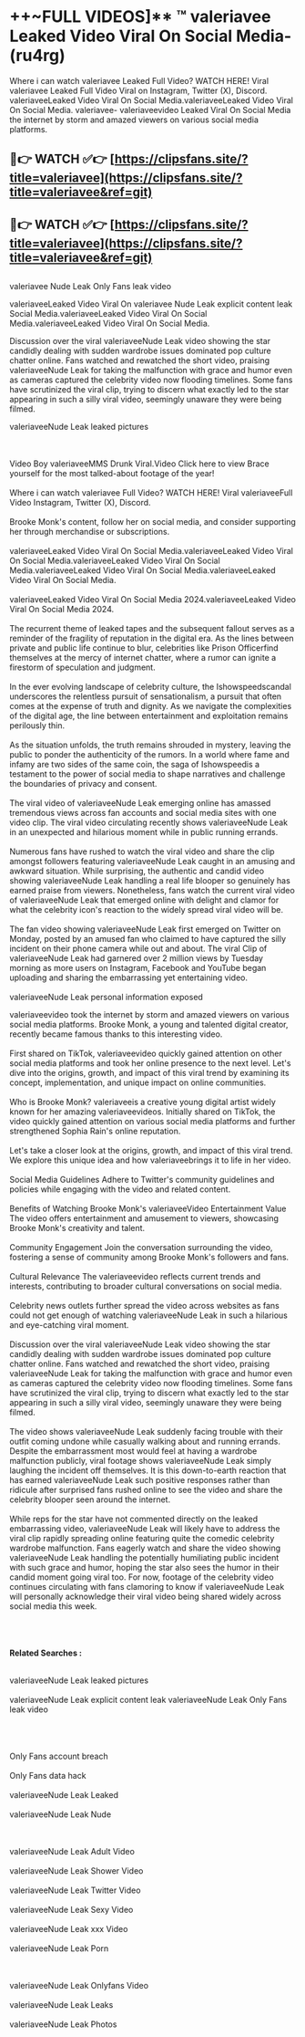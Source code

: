 #  ++~FULL VIDEOS]** ™ valeriavee Leaked Video Viral On Social Media- (ru4rg)

Where i can watch valeriavee Leaked Full Video? WATCH HERE! Viral valeriavee Leaked Full Video Viral on Instagram, Twitter (X), Discord.
valeriaveeLeaked Video Viral On Social Media.valeriaveeLeaked Video Viral On Social Media.
valeriavee- valeriaveevideo Leaked Viral On Social Media the internet by storm and amazed viewers on various social media platforms.



## 🔴👉 WATCH ✅👉 [https://clipsfans.site/?title=valeriavee](https://clipsfans.site/?title=valeriavee&ref=git)


## 🔴👉 WATCH ✅👉 [https://clipsfans.site/?title=valeriavee](https://clipsfans.site/?title=valeriavee&ref=git)
##


valeriavee Nude Leak Only Fans leak video 


valeriaveeLeaked Video Viral On  valeriavee Nude Leak explicit content leak Social Media.valeriaveeLeaked Video Viral On Social Media.valeriaveeLeaked Video Viral On Social Media.



Discussion over the viral valeriaveeNude Leak video showing the star candidly dealing with sudden wardrobe issues dominated pop culture chatter online. Fans watched and rewatched the short video, praising valeriaveeNude Leak for taking the malfunction with grace and humor even as cameras captured the celebrity video now flooding timelines. Some fans have scrutinized the viral clip, trying to discern what exactly led to the star appearing in such a silly viral video, seemingly unaware they were being filmed.


valeriaveeNude Leak leaked pictures


  <br>

  <br>
Video Boy valeriaveeMMS Drunk Viral.Video Click here to view Brace yourself for the most talked-about footage of the year!
<br><br>
Where i can watch valeriavee Full Video? WATCH HERE! Viral valeriaveeFull Video Instagram, Twitter (X), Discord.
<br><br>
Brooke Monk's content, follow her on social media, and consider supporting her through merchandise or subscriptions.
<br><br>
valeriaveeLeaked Video Viral On Social Media.valeriaveeLeaked Video Viral On Social Media.valeriaveeLeaked Video Viral On Social Media.valeriaveeLeaked Video Viral On Social Media.valeriaveeLeaked Video Viral On Social Media.
<br><br>
valeriaveeLeaked Video Viral On Social Media 2024.valeriaveeLeaked Video Viral On Social Media 2024.
<br><br>
The recurrent theme of leaked tapes and the subsequent fallout serves as a reminder of the fragility of reputation in the digital era. As the lines between private and public life continue to blur, celebrities like Prison Officerfind themselves at the mercy of internet chatter, where a rumor can ignite a firestorm of speculation and judgment.
<br><br>
In the ever evolving landscape of celebrity culture, the Ishowspeedscandal underscores the relentless pursuit of sensationalism, a pursuit that often comes at the expense of truth and dignity. As we navigate the complexities of the digital age, the line between entertainment and exploitation remains perilously thin.
<br><br>
As the situation unfolds, the truth remains shrouded in mystery, leaving the public to ponder the authenticity of the rumors. In a world where fame and infamy are two sides of the same coin, the saga of Ishowspeedis a testament to the power of social media to shape narratives and challenge the boundaries of privacy and consent.
<br><br>
The viral video of valeriaveeNude Leak emerging online has amassed tremendous views across fan accounts and social media sites with one video clip. The viral video circulating recently shows valeriaveeNude Leak in an unexpected and hilarious moment while in public running errands.
<br><br>
Numerous fans have rushed to watch the viral video and share the clip amongst followers featuring valeriaveeNude Leak caught in an amusing and awkward situation. While surprising, the authentic and candid video showing valeriaveeNude Leak handling a real life blooper so genuinely has earned praise from viewers. Nonetheless, fans watch the current viral video of valeriaveeNude Leak that emerged online with delight and clamor for what the celebrity icon's reaction to the widely spread viral video will be.
<br><br>
The fan video showing valeriaveeNude Leak first emerged on Twitter on Monday, posted by an amused fan who claimed to have captured the silly incident on their phone camera while out and about. The viral Clip of valeriaveeNude Leak had garnered over 2 million views by Tuesday morning as more users on Instagram, Facebook and YouTube began uploading and sharing the embarrassing yet entertaining video.
<br><br>
valeriaveeNude Leak personal information exposed

valeriaveevideo took the internet by storm and amazed viewers on various social media platforms. Brooke Monk, a young and talented digital creator, recently became famous thanks to this interesting video.
<br><br>
First shared on TikTok, valeriaveevideo quickly gained attention on other social media platforms and took her online presence to the next level. Let's dive into the origins, growth, and impact of this viral trend by examining its concept, implementation, and unique impact on online communities.
<br><br>
Who is Brooke Monk? valeriaveeis a creative young digital artist widely known for her amazing valeriaveevideos. Initially shared on TikTok, the video quickly gained attention on various social media platforms and further strengthened Sophia Rain's online reputation.
<br><br>
Let's take a closer look at the origins, growth, and impact of this viral trend. We explore this unique idea and how valeriaveebrings it to life in her video.
<br><br>
Social Media Guidelines Adhere to Twitter's community guidelines and policies while engaging with the video and related content.
<br><br>
Benefits of Watching Brooke Monk's valeriaveeVideo Entertainment Value The video offers entertainment and amusement to viewers, showcasing Brooke Monk's creativity and talent.
<br><br>
Community Engagement Join the conversation surrounding the video, fostering a sense of community among Brooke Monk's followers and fans.
<br><br>
Cultural Relevance The valeriaveevideo reflects current trends and interests, contributing to broader cultural conversations on social media.
<br><br>
Celebrity news outlets further spread the video across websites as fans could not get enough of watching valeriaveeNude Leak in such a hilarious and eye-catching viral moment.
<br><br>
Discussion over the viral valeriaveeNude Leak video showing the star candidly dealing with sudden wardrobe issues dominated pop culture chatter online. Fans watched and rewatched the short video, praising valeriaveeNude Leak for taking the malfunction with grace and humor even as cameras captured the celebrity video now flooding timelines. Some fans have scrutinized the viral clip, trying to discern what exactly led to the star appearing in such a silly viral video, seemingly unaware they were being filmed.
<br><br>
The video shows valeriaveeNude Leak suddenly facing trouble with their outfit coming undone while casually walking about and running errands. Despite the embarrassment most would feel at having a wardrobe malfunction publicly, viral footage shows valeriaveeNude Leak simply laughing the incident off themselves. It is this down-to-earth reaction that has earned valeriaveeNude Leak such positive responses rather than ridicule after surprised fans rushed online to see the video and share the celebrity blooper seen around the internet.
<br><br>
While reps for the star have not commented directly on the leaked embarrassing video, valeriaveeNude Leak will likely have to address the viral clip rapidly spreading online featuring quite the comedic celebrity wardrobe malfunction. Fans eagerly watch and share the video showing valeriaveeNude Leak handling the potentially humiliating public incident with such grace and humor, hoping the star also sees the humor in their candid moment going viral too. For now, footage of the celebrity video continues circulating with fans clamoring to know if valeriaveeNude Leak will personally acknowledge their viral video being shared widely across social media this week.
<br><br>

<br><br>
<strong>Related Searches :</strong>
<br><br>

valeriaveeNude Leak leaked pictures
<br><br>
valeriaveeNude Leak explicit content leak
valeriaveeNude Leak Only Fans leak video
<br><br>

<br><br>
Only Fans account breach
<br><br>
Only Fans data hack
<br><br>
valeriaveeNude Leak Leaked
<br><br>
valeriaveeNude Leak Nude

<br><br>
valeriaveeNude Leak Adult Video
<br><br>
valeriaveeNude Leak Shower Video
<br><br>
valeriaveeNude Leak Twitter Video
<br><br>
valeriaveeNude Leak Sexy Video
<br><br>
valeriaveeNude Leak xxx Video
<br><br>
valeriaveeNude Leak Porn

<br><br>
valeriaveeNude Leak Onlyfans Video
<br><br>
valeriaveeNude Leak Leaks
<br><br>
valeriaveeNude Leak Photos